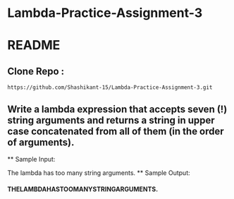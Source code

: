 # Lambda-Practice-Assignment-3

# README
## Clone Repo :
```
https://github.com/Shashikant-15/Lambda-Practice-Assignment-3.git
```

## Write a lambda expression that accepts seven (!) string arguments and returns a string in upper case concatenated from all of them (in the order of arguments).

** Sample Input:

The lambda has too many string arguments.
** Sample Output:

#### THELAMBDAHASTOOMANYSTRINGARGUMENTS.
